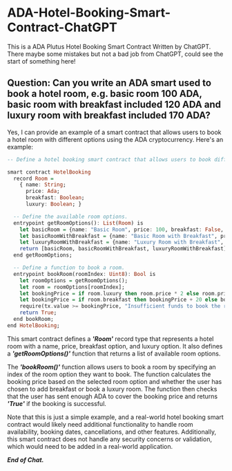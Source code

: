 # ADA-Hotel-Booking-Smart-Contract-ChatGPT
This is a ADA Plutus Hotel Booking Smart Contract Written by ChatGPT. There maybe some mistakes but not a bad job from ChatGPT, could see the start of something here!

## Question: Can you write an ADA smart used to book a hotel room, e.g. basic room 100 ADA, basic room with breakfast included 120 ADA and luxury room with breakfast included 170 ADA?

Yes, I can provide an example of a smart contract that allows users to book a hotel room with different options using the ADA cryptocurrency. Here's an example:

```haskell
-- Define a hotel booking smart contract that allows users to book different room options.

smart contract HotelBooking
  record Room =
    { name: String;
      price: Ada;
      breakfast: Boolean;
      luxury: Boolean; }

  -- Define the available room options.
  entrypoint getRoomOptions(): List(Room) is
    let basicRoom = {name: "Basic Room", price: 100, breakfast: False, luxury: False};
    let basicRoomWithBreakfast = {name: "Basic Room with Breakfast", price: 120, breakfast: True, luxury: False};
    let luxuryRoomWithBreakfast = {name: "Luxury Room with Breakfast", price: 170, breakfast: True, luxury: True};
    return [basicRoom, basicRoomWithBreakfast, luxuryRoomWithBreakfast];
  end getRoomOptions;

  -- Define a function to book a room.
  entrypoint bookRoom(roomIndex: Uint8): Bool is
    let roomOptions = getRoomOptions();
    let room = roomOptions[roomIndex];
    let bookingPrice = if room.luxury then room.price * 2 else room.price;
    let bookingPrice = if room.breakfast then bookingPrice + 20 else bookingPrice;
    require(tx.value >= bookingPrice, "Insufficient funds to book the room.");
    return True;
  end bookRoom;
end HotelBooking;
```

This smart contract defines a ***'Room'*** record type that represents a hotel room with a name, price, breakfast option, and luxury option. It also defines a ***'getRoomOptions()'*** function that returns a list of available room options.

The ***'bookRoom()'*** function allows users to book a room by specifying an index of the room option they want to book. The function calculates the booking price based on the selected room option and whether the user has chosen to add breakfast or book a luxury room. The function then checks that the user has sent enough ADA to cover the booking price and returns ***'True'*** if the booking is successful.

Note that this is just a simple example, and a real-world hotel booking smart contract would likely need additional functionality to handle room availability, booking dates, cancellations, and other features. Additionally, this smart contract does not handle any security concerns or validation, which would need to be added in a real-world application.

***End of Chat.***
